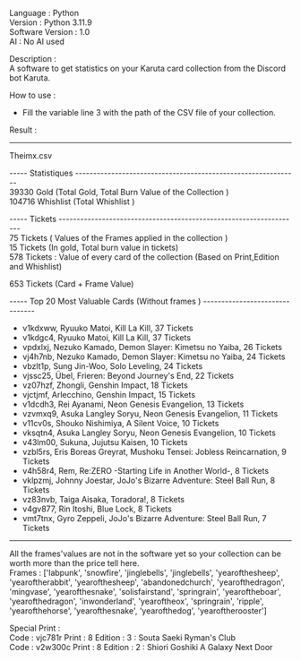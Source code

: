 Language : Python  
Version : Python 3.11.9  
Software Version : 1.0  
AI : No AI used   
   
Description :   
A software to get statistics on your Karuta card collection from the Discord bot Karuta.   
   
How to use :   
- Fill the variable line 3 with the path of the CSV file of your collection.

Result :   
 
---------------------------------------------------------------------------------
    
Theimx.csv   
    
----- Statistiques --------------------------------------------------------------   
39330  Gold (Total Gold, Total Burn Value of the Collection )   
104716  Whishlist (Total Whishlist )   
    
----- Tickets -------------------------------------------------------------------   
75  Tickets ( Values of the Frames applied in the collection )   
15 Tickets (In gold, Total burn value in tickets)   
578 Tickets : Value of every card of the collection (Based on Print,Edition and Whishlist)   
    
653   Tickets (Card + Frame Value)   
    
----- Top 20 Most Valuable Cards (Without frames ) -------------------------------   
   
- v1kdxww, Ryuuko Matoi, Kill La Kill, 37 Tickets
- v1kdgc4, Ryuuko Matoi, Kill La Kill, 37 Tickets
- vpdxlxj, Nezuko Kamado, Demon Slayer: Kimetsu no Yaiba, 26 Tickets
- vj4h7nb, Nezuko Kamado, Demon Slayer: Kimetsu no Yaiba, 24 Tickets
- vbzlt1p, Sung Jin-Woo, Solo Leveling, 24 Tickets
- vjssc25, Übel, Frieren: Beyond Journey's End, 22 Tickets
- vz07hzf, Zhongli, Genshin Impact, 18 Tickets
- vjctjmf, Arlecchino, Genshin Impact, 15 Tickets
- v1dcdh3, Rei Ayanami, Neon Genesis Evangelion, 13 Tickets
- vzvmxq9, Asuka Langley Soryu, Neon Genesis Evangelion, 11 Tickets
- v11cv0s, Shouko Nishimiya, A Silent Voice, 10 Tickets
- vksqtn4, Asuka Langley Soryu, Neon Genesis Evangelion, 10 Tickets
- v43lm00, Sukuna, Jujutsu Kaisen, 10 Tickets
- vzbl5rs, Eris Boreas Greyrat, Mushoku Tensei: Jobless Reincarnation, 9 Tickets
- v4h58r4, Rem, Re:ZERO -Starting Life in Another World-, 8 Tickets
- vklpzmj, Johnny Joestar, JoJo's Bizarre Adventure: Steel Ball Run, 8 Tickets
- vz83nvb, Taiga Aisaka, Toradora!, 8 Tickets
- v4gv877, Rin Itoshi, Blue Lock, 8 Tickets
- vmt7tnx, Gyro Zeppeli, JoJo's Bizarre Adventure: Steel Ball Run, 7 Tickets
   
---------------------------------------------------------------------------------   
All the frames'values are not in the software yet so your collection can be worth more than the price tell here.   
Frames :  ['labpunk', 'snowfire', 'jinglebells', 'jinglebells', 'yearofthesheep', 'yearoftherabbit', 'yearofthesheep', 'abandonedchurch', 'yearofthedragon', 'mingvase', 'yearofthesnake', 'solisfairstand', 'springrain', 'yearoftheboar', 'yearofthedragon', 'inwonderland', 'yearoftheox', 'springrain', 'ripple', 'yearofthehorse', 'yearofthesnake', 'yearofthedog', 'yearoftherooster']
   
Special Print :   
Code : vjc781r Print : 8 Edition : 3 : Souta Saeki Ryman's Club   
Code : v2w300c Print : 8 Edition : 2 : Shiori Goshiki A Galaxy Next Door     
